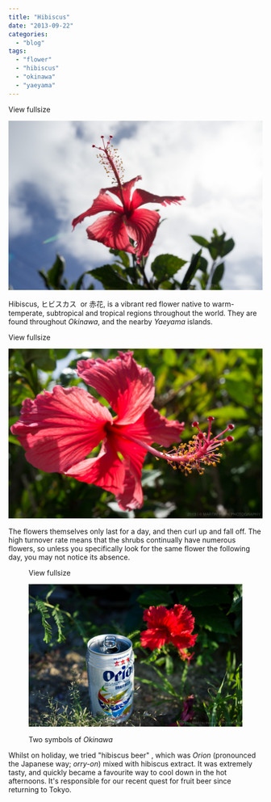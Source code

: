 ```yaml
---
title: "Hibiscus"
date: "2013-09-22"
categories: 
  - "blog"
tags: 
  - "flower"
  - "hibiscus"
  - "okinawa"
  - "yaeyama"
---
```


View fullsize

![20130903-_DSC0972-hibiscus.jpg](/assets/images/66c9f-20130903-_dsc0972-hibiscus.jpg)

Hibiscus, ヒビスカス  or 赤花, is a vibrant red flower native to warm-temperate, subtropical and tropical regions throughout the world. They are found throughout _Okinawa_, and the nearby _Yaeyama_ islands.

View fullsize

![20130903-_DSC0974-hibiscus.jpg](/assets/images/f43a3-20130903-_dsc0974-hibiscus.jpg)

The flowers themselves only last for a day, and then curl up and fall off. The high turnover rate means that the shrubs continually have numerous flowers, so unless you specifically look for the same flower the following day, you may not notice its absence.

<figure>

View fullsize

![Two symbols of Okinawa](/assets/images/30db8-20130909-_dsc1214-hibiscus.jpg)

<figcaption>



Two symbols of _Okinawa_





</figcaption>



</figure>

Whilst on holiday, we tried "hibiscus beer" , which was _Orion_ (pronounced the Japanese way; _orry-on_) mixed with hibiscus extract. It was extremely tasty, and quickly became a favourite way to cool down in the hot afternoons. It's responsible for our recent quest for fruit beer since returning to Tokyo.
